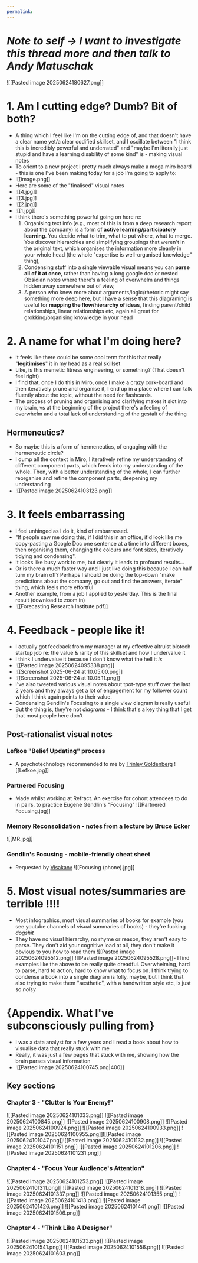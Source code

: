 ```yaml
---
permalink: 
---
```


# *Note to self → I want to investigate this thread more and then talk to Andy Matuschak*
![[Pasted image 20250624180627.png]]
# 1. Am I cutting edge? Dumb? Bit of both?
- A thing which I feel like I'm on the cutting edge of, and that doesn't have a clear name yet/a clear codified skillset, and I oscillate between "I think this is incredibly powerful and underrated" and "maybe I'm literally just stupid and have a learning disability of some kind" is - making visual notes
- To orient to a new project I pretty much always make a mega miro board - this is one I've been making today for a job I'm going to apply to:
- ![[image.png]]
- Here are some of the "finalised" visual notes
- ![[4.jpg]]
- ![[3.jpg]]
- ![[2.jpg]]
- ![[1.jpg]]
- I think there's something powerful going on here re:
	1. Organising text info (e.g., most of this is from a deep research report about the company) is a form of **active learning/participatory learning**. You decide what to trim, what to put where, what to merge. You discover hierarchies and simplifying groupings that weren't in the original text, which organises the information more cleanly in your whole head (the whole "expertise is well-organised knowledge" thing),
	2. Condensing stuff into a single viewable visual means you can **parse all of it at once**, rather than having a long google doc or nested Obsidian notes where there's a feeling of overwhelm and things hidden away somewhere out of view,
	3. A person who knew more about arguments/logic/rhetoric might say something more deep here, but I have a sense that this diagraming is useful for **mapping the flow/hierarchy of ideas**, finding parent/child relationships, linear relationships etc, again all great for grokking/organising knowledge in your head
# 2. A name for what I'm doing here?
- It feels like there could be some cool term for this that really "**legitimises**" it in my head as a real skillset 
- Like, is this memetic fitness engineering, or something? (That doesn't feel right) 
- I find that, once I do this in Miro, once I make a crazy cork-board and then iteratively prune and organise it, I end up in a place where I can talk fluently about the topic, without the need for flashcards. 
- The process of pruning and organising and clarifying makes it slot into my brain, vs at the beginning of the project there's a feeling of overwhelm and a total lack of understanding of the gestalt of the thing 
## Hermeneutics?
- So maybe this is a form of hermeneutics, of engaging with the hermeneutic circle?
- I dump all the context in Miro, I iteratively refine my understanding of different component parts, which feeds into my understanding of the whole. Then, with a better understanding of the whole, I can further reorganise and refine the component parts, deepening my understanding
- ![[Pasted image 20250624103123.png]]
# 3. It feels embarrassing
- I feel unhinged as I do it, kind of embarrassed. 
- "If people saw me doing this, if I did this in an office, it'd look like me copy-pasting a Google Doc one sentence at a time into different boxes, then organising them, changing the colours and font sizes, iteratively tidying and condensing". 
- It looks like busy work to me, but clearly it leads to profound results... 
- Or is there a much faster way and I just like doing this because I can half turn my brain off? Perhaps I should be doing the top-down "make predictions about the company, go out and find the answers, iterate" thing, which feels more effortful
- Another example, from a job I applied to yesterday. This is the final result (download to zoom in)
- ![[Forecasting Research Institute.pdf]]
# 4. Feedback - people like it!
- I actually got feedback from my manager at my effective altruist biotech startup job re: the value & rarity of this skillset and how I undervalue it
- I think I undervalue it because I don't know what the hell it _is_
- ![[Pasted image 20250624095338.png]]
- ![[Screenshot 2025-06-24 at 10.05.00.png]]
- ![[Screenshot 2025-06-24 at 10.05.11.png]]
- I've also tweeted various visual notes about tpot-type stuff over the last 2 years and they always get a lot of engagement for my follower count which I think again points to their value.
- Condensing Gendlin's Focusing to a single view diagram is really useful 
- But the thing is, they're not _diagrams_ - I think that's a key thing that I get that most people here don't 
## Post-rationalist visual notes
### Lefkoe "Belief Updating" process
- A psychotechnology recommended to me by [Trinley Goldenberg](https://twitter.com/mattgoldenberg)
![[Lefkoe.jpg]]
### Partnered Focusing
- Made whilst working at Refract. An exercise for cohort attendees to do in pairs, to practice Eugene Gendlin's "Focusing"
![[Partnered Focusing.jpg]]
### Memory Reconsolidation - notes from a lecture by Bruce Ecker 
![[MR.jpg]]
### Gendlin's Focusing - mobile-friendly cheat sheet
- Requested by [Visakanv](https://visakanv.com/)
![[Focusing (phone).jpg]]
# 5. Most visual notes/summaries are terrible !!!!
- Most infographics, most visual summaries of books for example (you see youtube channels of visual summaries of books) - they're fucking _dogshit_ 
- They have no visual hierarchy, no rhyme or reason, they aren't easy to parse. They don't aid your cognitive load at all, they don't make it obvious to you how to read them
![[Pasted image 20250624095512.png]]
![[Pasted image 20250624095528.png]]- I find examples like the above to be really quite dreadful. Overwhelming, hard to parse, hard to action, hard to know what to focus on. I think trying to condense a book into a single diagram is folly, maybe, but I think that also trying to make them "aesthetic", with a handwritten style etc, is just so _noisy_
# {Appendix. What I've subconsciously pulling from}
- I was a data analyst for a few years and I read a book about how to visualise data that really stuck with me
- Really, it was just a few pages that stuck with me, showing how the brain parses visual information
- ![[Pasted image 20250624100745.png|400]]
## Key sections
### Chapter 3 - "Clutter Is Your Enemy!"
![[Pasted image 20250624101033.png]]
![[Pasted image 20250624100845.png]]
![[Pasted image 20250624100908.png]]
![[Pasted image 20250624100924.png]]
![[Pasted image 20250624100933.png]]
![[Pasted image 20250624100955.png]]![[Pasted image 20250624101047.png]]![[Pasted image 20250624101132.png]]
![[Pasted image 20250624101151.png]]
![[Pasted image 20250624101206.png]]
![[Pasted image 20250624101231.png]]
### Chapter 4 - "Focus Your Audience's Attention"
![[Pasted image 20250624101253.png]]
![[Pasted image 20250624101311.png]]
![[Pasted image 20250624101318.png]]
![[Pasted image 20250624101337.png]]
![[Pasted image 20250624101355.png]]
![[Pasted image 20250624101413.png]]
![[Pasted image 20250624101426.png]]
![[Pasted image 20250624101441.png]]
![[Pasted image 20250624101506.png]]
### Chapter 4 - "Think Like A Designer"
![[Pasted image 20250624101533.png]]
![[Pasted image 20250624101541.png]]
![[Pasted image 20250624101556.png]]
![[Pasted image 20250624101603.png]]